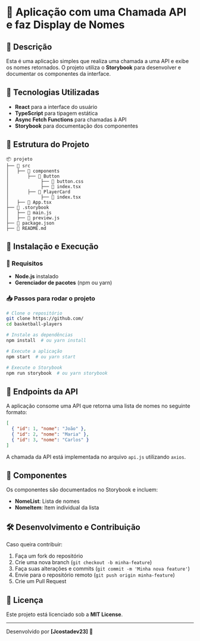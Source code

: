 # 📘 Aplicação com uma Chamada API e faz Display de Nomes

## 📌 Descrição
Esta é uma aplicação simples que realiza uma chamada a uma API e exibe os nomes retornados. O projeto utiliza o **Storybook** para desenvolver e documentar os componentes da interface.

## 🚀 Tecnologias Utilizadas
- **React** para a interface do usuário
- **TypeScript** para tipagem estática 
- **Async Fetch Functions** para chamadas à API
- **Storybook** para documentação dos componentes

## 📂 Estrutura do Projeto
```
📦 projeto
├── 📂 src
│   ├── 📂 components
│       ├── 📂 Button
│            ├── 📜 button.css
│            ├── 📜 index.tsx
│       ├── 📂 PlayerCard
│            ├── 📜 index.tsx
│   ├── 📜 App.tsx
├── 📂 .storybook
│   ├── 📜 main.js
│   ├── 📜 preview.js
├── 📜 package.json
├── 📜 README.md
```

## 📡 Instalação e Execução

### 🔧 Requisitos
- **Node.js** instalado
- **Gerenciador de pacotes** (npm ou yarn)

### 📥 Passos para rodar o projeto
```bash
# Clone o repositório
git clone https://github.com/
cd basketball-players

# Instale as dependências
npm install  # ou yarn install

# Execute a aplicação
npm start  # ou yarn start

# Execute o Storybook
npm run storybook  # ou yarn storybook
```

## 🔗 Endpoints da API
A aplicação consome uma API que retorna uma lista de nomes no seguinte formato:
```json
[
  { "id": 1, "nome": "João" },
  { "id": 2, "nome": "Maria" },
  { "id": 3, "nome": "Carlos" }
]
```
A chamada da API está implementada no arquivo `api.js` utilizando `axios`.

## 🎨 Componentes
Os componentes são documentados no Storybook e incluem:
- **NomeList**: Lista de nomes
- **NomeItem**: Item individual da lista

## 🛠️ Desenvolvimento e Contribuição
Caso queira contribuir:
1. Faça um fork do repositório
2. Crie uma nova branch (`git checkout -b minha-feature`)
3. Faça suas alterações e commits (`git commit -m 'Minha nova feature'`)
4. Envie para o repositório remoto (`git push origin minha-feature`)
5. Crie um Pull Request

## 📄 Licença
Este projeto está licenciado sob a **MIT License**.

---
Desenvolvido por **[Jcostadev23]** 🚀


